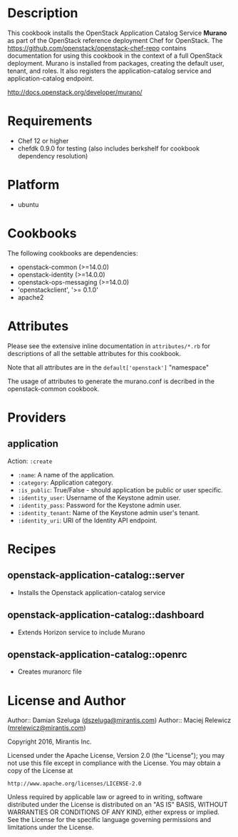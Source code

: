 Description
===========

This cookbook installs the OpenStack Application Catalog Service
**Murano** as part of the OpenStack reference deployment Chef for OpenStack. The
https://github.com/openstack/openstack-chef-repo contains documentation for
using this cookbook in the context of a full OpenStack deployment. Murano is
installed from packages, creating the default user, tenant, and roles. It also
registers the application-catalog service and application-catalog endpoint.

http://docs.openstack.org/developer/murano/

Requirements
============

- Chef 12 or higher
- chefdk 0.9.0 for testing (also includes berkshelf for cookbook dependency
  resolution)

Platform
========

- ubuntu

Cookbooks
=========

The following cookbooks are dependencies:

- openstack-common (>=14.0.0)
- openstack-identity (>=14.0.0)
- openstack-ops-messaging (>=14.0.0)
- 'openstackclient', '>= 0.1.0'
- apache2

Attributes
==========

Please see the extensive inline documentation in `attributes/*.rb` for
descriptions of all the settable attributes for this cookbook.

Note that all attributes are in the `default['openstack']` "namespace"

The usage of attributes to generate the murano.conf is decribed in the
openstack-common cookbook.

Providers
=========

application
-----

Action: `:create`

- `:name`: A name of the application.
- `:category`: Application category.
- `:is_public`: True/False - should application be public or user specific.
- `:identity_user`: Username of the Keystone admin user.
- `:identity_pass`: Password for the Keystone admin user.
- `:identity_tenant`: Name of the Keystone admin user's tenant.
- `:identity_uri`: URI of the Identity API endpoint.

Recipes
=======

## openstack-application-catalog::server
- Installs the Openstack application-catalog service

## openstack-application-catalog::dashboard
- Extends Horizon service to include Murano

## openstack-application-catalog::openrc
- Creates muranorc file


License and Author
==================

Author:: Damian Szeluga (<dszeluga@mirantis.com>)
Author:: Maciej Relewicz (<mrelewicz@mirantis.com>)

Copyright 2016, Mirantis Inc.

Licensed under the Apache License, Version 2.0 (the "License");
you may not use this file except in compliance with the License.
You may obtain a copy of the License at

    http://www.apache.org/licenses/LICENSE-2.0

Unless required by applicable law or agreed to in writing, software
distributed under the License is distributed on an "AS IS" BASIS,
WITHOUT WARRANTIES OR CONDITIONS OF ANY KIND, either express or implied.
See the License for the specific language governing permissions and
limitations under the License.
